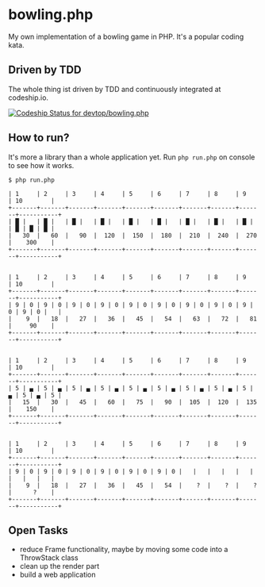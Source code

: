 # bowling.php
My own implementation of a bowling game in PHP. It's a popular coding kata.

## Driven by TDD
The whole thing ist driven by TDD and continuously integrated at codeship.io.

[ ![Codeship Status for devtop/bowling.php](https://codeship.com/projects/fb56baf0-f99e-0132-d871-228d89dce612/status?branch=master)](https://codeship.com/projects/86835)

## How to run?
It's more a library than a whole application yet. 
Run `php run.php` on console to see how it works.
```
$ php run.php 

| 1     | 2     | 3     | 4     | 5     | 6     | 7     | 8     | 9     | 10        |
+-------+-------+-------+-------+-------+-------+-------+-------+-------+-----------+
| █ |   | █ |   | █ |   | █ |   | █ |   | █ |   | █ |   | █ |   | █ |   | █ | █ | █ |
|   30  |   60  |   90  |  120  |  150  |  180  |  210  |  240  |  270  |    300    |
+-------+-------+-------+-------+-------+-------+-------+-------+-------+-----------+


| 1     | 2     | 3     | 4     | 5     | 6     | 7     | 8     | 9     | 10        |
+-------+-------+-------+-------+-------+-------+-------+-------+-------+-----------+
| 9 | 0 | 9 | 0 | 9 | 0 | 9 | 0 | 9 | 0 | 9 | 0 | 9 | 0 | 9 | 0 | 9 | 0 | 9 | 0 |   |
|    9  |   18  |   27  |   36  |   45  |   54  |   63  |   72  |   81  |     90    |
+-------+-------+-------+-------+-------+-------+-------+-------+-------+-----------+


| 1     | 2     | 3     | 4     | 5     | 6     | 7     | 8     | 9     | 10        |
+-------+-------+-------+-------+-------+-------+-------+-------+-------+-----------+
| 5 | ▄ | 5 | ▄ | 5 | ▄ | 5 | ▄ | 5 | ▄ | 5 | ▄ | 5 | ▄ | 5 | ▄ | 5 | ▄ | 5 | ▄ | 5 |
|   15  |   30  |   45  |   60  |   75  |   90  |  105  |  120  |  135  |    150    |
+-------+-------+-------+-------+-------+-------+-------+-------+-------+-----------+


| 1     | 2     | 3     | 4     | 5     | 6     | 7     | 8     | 9     | 10        |
+-------+-------+-------+-------+-------+-------+-------+-------+-------+-----------+
| 9 | 0 | 9 | 0 | 9 | 0 | 9 | 0 | 9 | 0 | 9 | 0 |   |   |   |   |   |   |   |   |   |
|    9  |   18  |   27  |   36  |   45  |   54  |    ?  |    ?  |    ?  |      ?    |
+-------+-------+-------+-------+-------+-------+-------+-------+-------+-----------+
```

## Open Tasks
* reduce Frame functionality, maybe by moving some code into a ThrowStack class
* clean up the render part
* build a web application